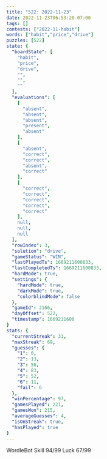 ```yaml
---
title: "522: 2022-11-23"
date: 2022-11-23T06:53:20-07:00
tags: []
contests: ["2022-11-habit"]
words: ["habit","price","drive"]
puzzles: [522]
state: {
  "boardState": [
    "habit",
    "price",
    "drive",
    "",
    "",
    ""
  ],
  "evaluations": [
    [
      "absent",
      "absent",
      "absent",
      "present",
      "absent"
    ],
    [
      "absent",
      "correct",
      "correct",
      "absent",
      "correct"
    ],
    [
      "correct",
      "correct",
      "correct",
      "correct",
      "correct"
    ],
    null,
    null,
    null
  ],
  "rowIndex": 3,
  "solution": "drive",
  "gameStatus": "WIN",
  "lastPlayedTs": 1669211600833,
  "lastCompletedTs": 1669211600833,
  "hardMode": true,
  "settings": {
    "hardMode": true,
    "darkMode": true,
    "colorblindMode": false
  },
  "gameId": 2166,
  "dayOffset": 522,
  "timestamp": 1669211600
}
stats: {
  "currentStreak": 31,
  "maxStreak": 69,
  "guesses": {
    "1": 0,
    "2": 13,
    "3": 56,
    "4": 83,
    "5": 52,
    "6": 11,
    "fail": 6
  },
  "winPercentage": 97,
  "gamesPlayed": 221,
  "gamesWon": 215,
  "averageGuesses": 4,
  "isOnStreak": true,
  "hasPlayed": true
}
---
```

<!-- more -->
WordleBot
Skill 94/99
Luck 67/99
